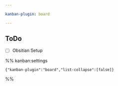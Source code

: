 ```yaml
---

kanban-plugin: board

---
```


## ToDo

- [ ] Obsitian Setup




%% kanban:settings
```
{"kanban-plugin":"board","list-collapse":[false]}
```
%%